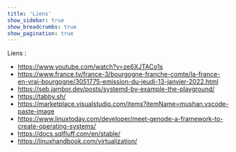 ```yaml
---
title: 'Liens'
show_sidebar: true
show_breadcrumbs: true
show_pagination: true
---
```


Liens :
* <a href="https://www.youtube.com/watch?v=ze6XJTACo1s" target="_blank">https://www.youtube.com/watch?v=ze6XJTACo1s</a>
* <a href="https://www.france.tv/france-3/bourgogne-franche-comte/la-france-en-vrai-bourgogne/3051775-emission-du-jeudi-13-janvier-2022.html" target="_blank">https://www.france.tv/france-3/bourgogne-franche-comte/la-france-en-vrai-bourgogne/3051775-emission-du-jeudi-13-janvier-2022.html</a>
* <a href="https://seb.jambor.dev/posts/systemd-by-example-the-playground/" target="_blank">https://seb.jambor.dev/posts/systemd-by-example-the-playground/</a>
* <a href="https://tabby.sh/" target="_blank">https://tabby.sh/</a>
* <a href="https://marketplace.visualstudio.com/items?itemName=mushan.vscode-paste-image" target="_blank">https://marketplace.visualstudio.com/items?itemName=mushan.vscode-paste-image</a>
* <a href="https://www.linuxtoday.com/developer/meet-genode-a-framework-to-create-operating-systems/" target="_blank">https://www.linuxtoday.com/developer/meet-genode-a-framework-to-create-operating-systems/</a>
* <a href="https://docs.sqlfluff.com/en/stable/" target="_blank">https://docs.sqlfluff.com/en/stable/</a>
* <a href="https://linuxhandbook.com/virtualization/" target="_blank">https://linuxhandbook.com/virtualization/</a>
